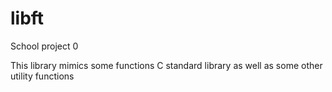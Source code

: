 # **libft**
School project 0

This library mimics some functions C standard library as well as some other utility functions
